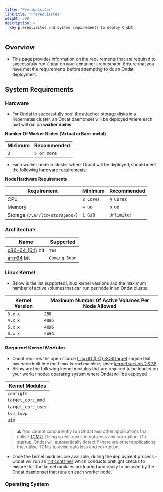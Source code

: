 ```yaml
---
title: "Prerequisites"
linkTitle: "Prerequisites"
weight: 300
description: >
  Key prerequisites and system requirements to deploy Ondat.
---
```


## Overview

- This page provides information on the requirements that are required to successfully run Ondat on your container orchestrator. Ensure that you have met the requirements before attempting to do an Ondat deployment.

## System Requirements

### Hardware

- For Ondat to successfully pool the attached storage disks in a Kubernetes cluster, an Ondat daemonset will be deployed where each pod will run on **worker nodes**:

**Number Of Worker Nodes (Virtual or Bare-metal)**

| **Minimum** | **Recommended** |
| ----------- | --------------- |
| `3`         | `5 or more`     |

- Each worker node in cluster where Ondat will be deployed, should meet the following hardware requirements:

**Node Hardware Requirements**

| **Requirement**                 | **Minimum** | **Recommended** |
| ------------------------------- | ----------- | --------------- |
| CPU                             | `2 Cores`   | `4 Cores`       |
| Memory                          | `4 GB`      | `8 GB`          |
| Storage (`/var/lib/storageos/`) | `1 GiB`     | `Unlimited`     |

### Architecture

| **Name**                                                | **Supported** |
| ------------------------------------------------------- | ------------- |
| [x86-64 (64)](https://en.wikipedia.org/wiki/X86-64) bit | `Yes`         |
| [arm64](https://en.wikipedia.org/wiki/AArch64) bit      | `Coming Soon` |

### Linux Kernel

- Below is the list supported Linux kernel versions and the maximum number of active volumes that can run per node in an Ondat cluster:

| **Kernel Version** | **Maximum Number Of Active Volumes Per Node Allowed** |
| ------------------ | ----------------------------------------------------- |
| `3.x.x`            | `256`                                                 |
| `4.x.x`            | `4096`                                                |
| `5.x.x`            | `4096`                                                |
| `6.x.x`            | `4096`                                                |

### Required Kernel Modules

- Ondat requires the open source [LinuxIO (LIO) SCSI target](https://en.wikipedia.org/wiki/LIO_(SCSI_target)) engine that has been built into the Linux kernel mainline, since [kernel version 2.6.38](https://en.wikipedia.org/wiki/Linux_kernel_version_history#Releases_2.6.x.y).  
- Below are the following kernel modules that are required to be loaded on your worker nodes operating system where Ondat will be deployed:

| **Kernel Modules** |
| ------------------ |
| `configfs`         |
| `target_core_mod`  |
| `target_core_user` |
| `tcm_loop`         |
| `uio`              |

> ⚠️ You cannot concurrently run Ondat and other applications that utilise [TCMU](https://www.kernel.org/doc/Documentation/target/tcmu-design.txt). Doing so will result in data loss and corruption. On startup, Ondat will automatically detect if there are other applications that utilise TCMU to avoid data loss and corruption.

- Once the kernel modules are available, during the deployment process - Ondat will run an [init container](https://kubernetes.io/docs/concepts/workloads/pods/init-containers/) which conducts preflight checks to ensure that the kernel modules are loaded and ready to be used by the Ondat daemonset that runs on each worker node.

### Operating System

